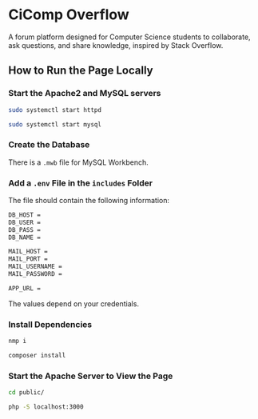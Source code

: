 # CiComp Overflow
A forum platform designed for Computer Science students to collaborate, ask questions, and share knowledge, inspired by Stack Overflow.

## How to Run the Page Locally
### Start the Apache2 and MySQL servers
```bash
sudo systemctl start httpd
```
```bash
sudo systemctl start mysql
```
### Create the Database
There is a `.mwb` file for MySQL Workbench.
### Add a `.env` File in the `includes` Folder
The file should contain the following information:
```bash
DB_HOST = 
DB_USER = 
DB_PASS = 
DB_NAME = 

MAIL_HOST = 
MAIL_PORT = 
MAIL_USERNAME = 
MAIL_PASSWORD = 

APP_URL = 
```
The values depend on your credentials.
### Install Dependencies
```bash
nmp i
```
```bash
composer install
```
### Start the Apache Server to View the Page
```bash
cd public/
```
```bash
php -S localhost:3000
```
